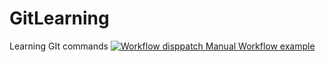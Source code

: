 # GitLearning
 Learning GIt commands
[![Workflow disppatch Manual Workflow example](https://github.com/abwasha/GItLearning/actions/workflows/dispatch_example.yml/badge.svg?branch=main)](https://github.com/abwasha/GItLearning/actions/workflows/dispatch_example.yml)
